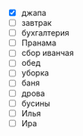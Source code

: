 - [x] джапа
- [ ] завтрак
- [ ] бухгалтерия
- [ ] Пранама
- [ ] сбор иванчая
- [ ] обед
- [ ] уборка
- [ ] баня
- [ ] дрова
- [ ] бусины
- [ ] Илья
- [ ] Ира
